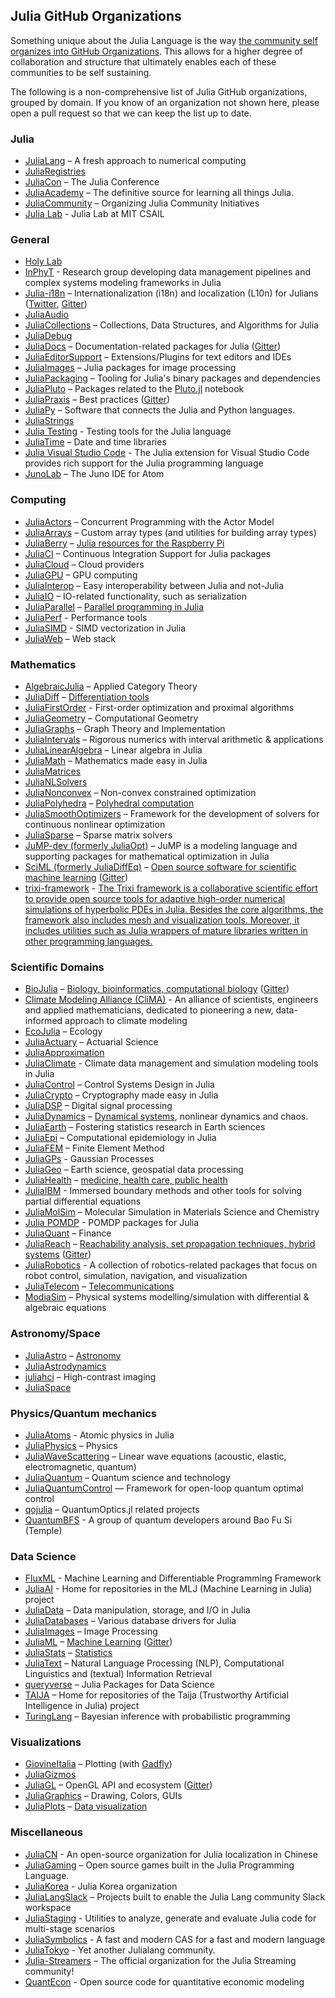 ## Julia GitHub Organizations

Something unique about the Julia Language is the way [the community self organizes into GitHub Organizations](https://youtu.be/cLFfTE2KWrk?t=644). This allows for a higher degree of collaboration and structure that ultimately enables each of these communities to be self sustaining.

The following is a non-comprehensive list of Julia GitHub organizations, grouped by domain. If you know of an organization not shown here, please open a pull request so that we can keep the list up to date.

### Julia

* [JuliaLang](https://github.com/JuliaLang) – A fresh approach to numerical computing
* [JuliaRegistries](https://github.com/JuliaRegistries)
* [JuliaCon](https://github.com/JuliaCon) – The Julia Conference
* [JuliaAcademy](https://github.com/JuliaAcademy) – The definitive source for learning all things Julia.
* [JuliaCommunity](https://github.com/JuliaCommunity) – Organizing Julia Community Initiatives
* [Julia Lab](https://github.com/JuliaLabs) - Julia Lab at MIT CSAIL

### General

* [Holy Lab](https://github.com/HolyLab)
* [InPhyT](https://github.com/InPhyT) - Research group developing data management pipelines and complex systems modeling frameworks in Julia
* [Julia-i18n](https://github.com/Julia-i18n) – Internationalization (i18n) and localization (L10n) for Julians ([Twitter](https://twitter.com/julia_i18n), [Gitter](https://gitter.im/Julia-i18n/julia-i18n))
* [JuliaAudio](https://github.com/JuliaAudio)
* [JuliaCollections](https://github.com/JuliaCollections) – Collections, Data Structures, and Algorithms for Julia
* [JuliaDebug](https://github.com/JuliaDebug)
* [JuliaDocs](https://github.com/juliadocs) – Documentation-related packages for Julia ([Gitter](https://gitter.im/juliadocs/users))
* [JuliaEditorSupport](https://github.com/JuliaEditorSupport) – Extensions/Plugins for text editors and IDEs
* [JuliaImages](https://github.com/JuliaImages) – Julia packages for image processing
* [JuliaPackaging](https://github.com/JuliaPackaging) – Tooling for Julia's binary packages and dependencies
* [JuliaPluto](https://github.com/JuliaPluto) – Packages related to the [Pluto.jl](https://github.com/fonsp/Pluto.jl) notebook
* [JuliaPraxis](https://github.com/JuliaPraxis) – Best practices ([Gitter](https://gitter.im/JuliaPraxis))
* [JuliaPy](https://github.com/JuliaPy) – Software that connects the Julia and Python languages.
* [JuliaStrings](https://github.com/JuliaStrings)
* [Julia Testing](https://github.com/JuliaTesting) - Testing tools for the Julia language
* [JuliaTime](https://github.com/JuliaTime) – Date and time libraries
* [Julia Visual Studio Code](https://github.com/julia-vscode) - The Julia extension for Visual Studio Code provides rich support for the Julia programming language
* [JunoLab](https://github.com/JunoLab) – The Juno IDE for Atom

### Computing

* [JuliaActors](https://github.com/JuliaActors) – Concurrent Programming with the Actor Model
* [JuliaArrays](https://github.com/JuliaArrays) – Custom array types (and utilities for building array types)
* [JuliaBerry](https://github.com/JuliaBerry) – [Julia resources for the Raspberry Pi](https://juliaberry.github.io/)
* [JuliaCI](https://github.com/JuliaCI) – Continuous Integration Support for Julia packages
* [JuliaCloud](https://github.com/juliacloud) – Cloud providers
* [JuliaGPU](https://github.com/JuliaGPU) – GPU computing
* [JuliaInterop](https://github.com/JuliaInterop) – Easy interoperability between Julia and not-Julia
* [JuliaIO](https://github.com/JuliaIO) – IO-related functionality, such as serialization
* [JuliaParallel](https://github.com/JuliaParallel) – [Parallel programming in Julia](https://github.com/JuliaParallel)
* [JuliaPerf](https://github.com/JuliaPerf) - Performance tools
* [JuliaSIMD](https://github.com/JuliaSIMD) - SIMD vectorization in Julia
* [JuliaWeb](https://github.com/JuliaWeb) – Web stack

### Mathematics

* [AlgebraicJulia](https://github.com/AlgebraicJulia) – Applied Category Theory
* [JuliaDiff](https://github.com/JuliaDiff/) – [Differentiation tools](https://www.juliadiff.org/)
* [JuliaFirstOrder](https://github.com/JuliaFirstOrder) - First-order optimization and proximal algorithms
* [JuliaGeometry](https://github.com/JuliaGeometry) – Computational Geometry
* [JuliaGraphs](https://github.com/JuliaGraphs) – Graph Theory and Implementation
* [JuliaIntervals](https://github.com/JuliaIntervals) – Rigorous numerics with interval arithmetic & applications
* [JuliaLinearAlgebra](https://github.com/JuliaLinearAlgebra) – Linear algebra in Julia
* [JuliaMath](https://github.com/JuliaMath) – Mathematics made easy in Julia
* [JuliaMatrices](https://github.com/JuliaMatrices)
* [JuliaNLSolvers](https://github.com/JuliaNLSolvers)
* [JuliaNonconvex](https://github.com/JuliaNonconvex) – Non-convex constrained optimization
* [JuliaPolyhedra](https://github.com/JuliaPolyhedra) – [Polyhedral computation](https://juliapolyhedra.github.io/)
* [JuliaSmoothOptimizers](https://github.com/JuliaSmoothOptimizers) – Framework for the development of solvers for continuous nonlinear optimization
* [JuliaSparse](https://github.com/JuliaSparse) – Sparse matrix solvers
* [JuMP-dev (formerly JuliaOpt)](http://jump.dev) – JuMP is a modeling language and supporting packages for mathematical optimization in Julia
* [SciML (formerly JuliaDiffEq)](https://github.com/SciML) – [Open source software for scientific machine learning](https://sciml.ai) ([Gitter](https://gitter.im/JuliaDiffEq/Lobby))
* [trixi-framework](https://github.com/trixi-framework) - [The Trixi framework is a collaborative scientific effort to provide open source tools for adaptive high-order numerical simulations of hyperbolic PDEs in Julia. Besides the core algorithms, the framework also includes mesh and visualization tools. Moreover, it includes utilities such as Julia wrappers of mature libraries written in other programming languages.](https://trixi-framework.github.io/)

### Scientific Domains

* [BioJulia](https://github.com/BioJulia) – [Biology, bioinformatics, computational biology](https://biojulia.net) ([Gitter](https://gitter.im/BioJulia/home))
* [Climate Modeling Alliance (CliMA)](https://github.com/CliMA) - An alliance of scientists, engineers and applied mathematicians, dedicated to pioneering a new, data-informed approach to climate modeling
* [EcoJulia](https://github.com/EcoJulia) – Ecology
* [JuliaActuary](https://github.com/JuliaActuary) – Actuarial Science
* [JuliaApproximation](https://github.com/JuliaApproximation)
* [JuliaClimate](https://github.com/JuliaClimate) - Climate data management and simulation modeling tools in Julia
* [JuliaControl](https://github.com/JuliaControl) – Control Systems Design in Julia
* [JuliaCrypto](https://github.com/JuliaCrypto) – Cryptography made easy in Julia
* [JuliaDSP](https://github.com/JuliaDSP) – Digital signal processing
* [JuliaDynamics](https://github.com/JuliaDynamics) – [Dynamical systems](https://juliadynamics.github.io/DynamicalSystems.jl/latest/), nonlinear dynamics and chaos.
* [JuliaEarth](https://github.com/JuliaEarth) –  Fostering statistics research in Earth sciences
* [JuliaEpi](https://github.com/JuliaEpi) –  Computational epidemiology in Julia
* [JuliaFEM](https://github.com/JuliaFEM) –  Finite Element Method
* [JuliaGPs](https://github.com/JuliaGaussianProcesses) - Gaussian Processes
* [JuliaGeo](https://github.com/JuliaGeo) – Earth science, geospatial data processing
* [JuliaHealth](https://github.com/JuliaHealth) – [medicine, health care, public health](https://juliahealth.org/)
* [JuliaIBM](https://github.com/JuliaIBPM) - Immersed boundary methods and other tools for solving partial differential equations
* [JuliaMolSim](https://github.com/JuliaMolSim) – Molecular Simulation in Materials Science and Chemistry
* [Julia POMDP](https://github.com/JuliaPOMDP) - POMDP packages for Julia
* [JuliaQuant](https://github.com/JuliaQuant) – Finance
* [JuliaReach](https://github.com/JuliaReach) – [Reachability analysis, set propagation techniques, hybrid systems](https://juliareach.github.io/) ([Gitter](https://gitter.im/JuliaReach/Lobby))
* [JuliaRobotics](https://github.com/JuliaRobotics) -  A collection of robotics-related packages that focus on robot control, simulation, navigation, and visualization
* [JuliaTelecom](https://github.com/JuliaTelecom) – [Telecommunications](https://github.com/JuliaTelecom/SiteMap)
* [ModiaSim](https://github.com/ModiaSim) – Physical systems modelling/simulation with differential & algebraic equations

### Astronomy/Space

* [JuliaAstro](https://github.com/JuliaAstro) – [Astronomy](https://juliaastro.github.io/)
* [JuliaAstrodynamics](https://github.com/JuliaAstrodynamics)
* [juliahci](https://github.com/juliahci) – High-contrast imaging
* [JuliaSpace](https://github.com/JuliaSpace)

### Physics/Quantum mechanics

* [JuliaAtoms](https://github.com/JuliaAtoms) - Atomic physics in Julia
* [JuliaPhysics](https://github.com/JuliaPhysics) – Physics
* [JuliaWaveScattering](https://github.com/JuliaWaveScattering) – Linear wave equations (acoustic, elastic, electromagnetic, quantum)
* [JuliaQuantum](https://github.com/JuliaQuantum) – Quantum science and technology
* [JuliaQuantumControl](https://github.com/JuliaQuantumControl) — Framework for open-loop quantum optimal control
* [qojulia](https://github.com/qojulia) – QuantumOptics.jl related projects
* [QuantumBFS](https://github.com/QuantumBFS) - A group of quantum developers around Bao Fu Si (Temple)

### Data Science

* [FluxML](https://github.com/FluxML) - Machine Learning and Differentiable Programming Framework
* [JuliaAI](https://github.com/JuliaAI) - Home for repositories in the MLJ (Machine Learning in Julia) project
* [JuliaData](https://github.com/JuliaData) – Data manipulation, storage, and I/O in Julia
* [JuliaDatabases](https://github.com/JuliaDatabases) – Various database drivers for Julia
* [JuliaImages](https://github.com/JuliaImages) – Image Processing
* [JuliaML](https://github.com/JuliaML) – [Machine Learning](https://juliaml.github.io/) ([Gitter](https://gitter.im/JuliaML/chat))
* [JuliaStats](https://github.com/JuliaStats) – [Statistics](https://juliastats.github.io/)
* [JuliaText](https://github.com/JuliaText) – Natural Language Processing (NLP), Computational Linguistics and (textual) Information Retrieval
* [queryverse](https://github.com/queryverse) – Julia Packages for Data Science
* [TAIJA](https://github.com/JuliaTrustworthyAI) – Home for repositories of the Taija (Trustworthy Artificial Intelligence in Julia) project
* [TuringLang](https://github.com/TuringLang) – Bayesian inference with probabilistic programming

### Visualizations

* [GiovineItalia](https://github.com/GiovineItalia) – Plotting (with [Gadfly](https://github.com/GiovineItalia/Gadfly.jl))
* [JuliaGizmos](https://github.com/JuliaGizmos)
* [JuliaGL](https://github.com/JuliaGL) – OpenGL API and ecosystem ([Gitter](https://gitter.im/JuliaGL/meta))
* [JuliaGraphics](https://github.com/JuliaGraphics) – Drawing, Colors, GUIs
* [JuliaPlots](https://github.com/JuliaPlots) – [Data visualization](https://juliaplots.github.io/)


### Miscellaneous

* [JuliaCN](https://github.com/JuliaCN) - An open-source organization for Julia localization in Chinese
* [JuliaGaming](https://github.com/JuliaGaming) – Open source games built in the Julia Programming Language.
* [JuliaKorea](https://github.com/juliakorea) - Julia Korea organization
* [JuliaLangSlack](https://github.com/JuliaLangSlack) – Projects built to enable the Julia Lang community Slack workspace
* [JuliaStaging](https://github.com/JuliaStaging) - Utilities to analyze, generate and evaluate Julia code for multi-stage scenarios
* [JuliaSymbolics](https://github.com/JuliaSymbolics) - A fast and modern CAS for a fast and modern language
* [JuliaTokyo](https://github.com/JuliaTokyo) - Yet another Julialang community.
* [Julia-Streamers](https://github.com/Julia-Streamers) – The official organization for the Julia Streaming community!
* [QuantEcon](https://github.com/QuantEcon) - Open source code for quantitative economic modeling

